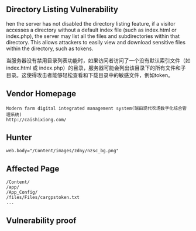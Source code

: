 ## **Directory Listing Vulnerability**

hen the server has not disabled the directory listing feature, if a visitor accesses a directory without a default index file (such as index.html or index.php), the server may list all the files and subdirectories within that directory. This allows attackers to easily view and download sensitive files within the directory, such as tokens.

当服务器没有禁用目录列表功能时，如果访问者访问了一个没有默认索引文件（如 index.html 或 index.php）的目录，服务器可能会列出该目录下的所有文件和子目录。这使得攻击者能够轻松查看和下载目录中的敏感文件，例如token。

## Vendor Homepage

```
Modern farm digital integrated management system(瑞田现代农场数字化综合管理系统)
http://caishixiong.com/
```

## Hunter

```
web.body="/Content/images/zdny/nzsc_bg.png"
```

## Affected Page

```
/Content/
/app/
/App_Config/
/files/Files/cargpstoken.txt
...
```

## Vulnerability proof

```

```

